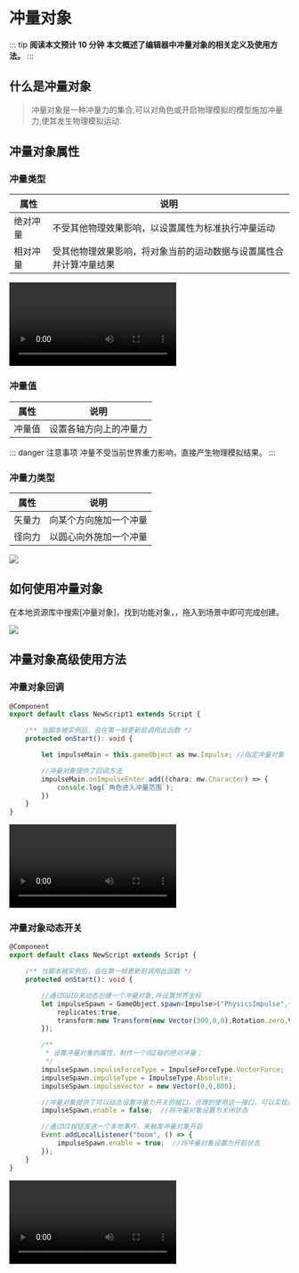 # 冲量对象

::: tip **阅读本文预计 10 分钟**
**本文概述了编辑器中冲量对象的相关定义及使用方法。**
:::


## 什么是冲量对象
> 冲量对象是一种冲量力的集合,可以对角色或开启物理模拟的模型施加冲量力,使其发生物理模拟运动.



## 冲量对象属性

### 冲量类型

| 属性     | 说明                                                 |
| -------- | ---------------------------------------------------- |
| 绝对冲量 | 不受其他物理效果影响，以设置属性为标准执行冲量运动 |
| 相对冲量 | 受其他物理效果影响，将对象当前的运动数据与设置属性合并计算冲量结果  |

<video controls src="https://cdn.233xyx.com/athena/online/e5a1d2c91c884d70add3a084f489bd9b.mp4"></video>

### 冲量值

| 属性   | 说明                   |
| ------ | ---------------------- |
| 冲量值 | 设置各轴方向上的冲量力 |

::: danger 注意事项
冲量不受当前世界重力影响，直接产生物理模拟结果。
:::


### 冲量力类型

| 属性   | 说明                         |
| ------ | ---------------------------- |
| 矢量力 | 向某个方向施加一个冲量 |
| 径向力 | 以圆心向外施加一个冲量 |

![](https://wstatic-a1.233leyuan.com/productdocs/static/boxcnf1UQc5D27sRsOuRYdYuesb.png)


## 如何使用冲量对象

在本地资源库中搜索[冲量对象]，找到功能对象，，拖入到场景中即可完成创建。

![](https://cdn.233xyx.com/1681893626211_733.png)



## 冲量对象高级使用方法

### 冲量对象回调

```ts
@Component
export default class NewScript1 extends Script {

    /** 当脚本被实例后，会在第一帧更新前调用此函数 */
    protected onStart(): void {

        let impulseMain = this.gameObject as mw.Impulse; //指定冲量对象

        //冲量对象提供了回调方法
        impulseMain.onImpulseEnter.add((chara: mw.Character) => {
            console.log(`角色进入冲量范围`);
        })
    }
}
```
<video controls src="https://cdn.233xyx.com/athena/online/85157428cd8e46438b57df1abb2fd79f.mp4"></video>


### 冲量对象动态开关

```ts
@Component
export default class NewScript extends Script {

    /** 当脚本被实例后，会在第一帧更新前调用此函数 */
    protected onStart(): void {

        //通过GUID来动态创建一个冲量对象,并设置世界坐标
        let impulseSpawn = GameObject.spawn<Impulse>("PhysicsImpulse",{
            replicates:true,
            transform:new Transform(new Vector(300,0,0),Rotation.zero,Vector.one)
        });

        /**
         * 设置冲量对象的属性，制作一个向Z轴的绝对冲量；
         */
        impulseSpawn.impulseForceType = ImpulseForceType.VectorForce;
        impulseSpawn.impulseType = ImpulseType.Absolute;
        impulseSpawn.impulseVector = new Vector(0,0,800);

        //冲量对象提供了可以动态设置冲量力开关的接口，合理的使用这一接口，可以实现类如炸弹爆炸的效果；
        impulseSpawn.enable = false;  //将冲量对象设置为关闭状态

        //通过UI按钮发送一个本地事件，来触发冲量对象开启
        Event.addLocalListener("boom", () => {
            impulseSpawn.enable = true;  //将冲量对象设置为开启状态
        });
    }
}
```
<video controls src="https://cdn.233xyx.com/athena/online/78dad341f96d4f1187c185c53e8699f9.mp4"></video>
##
